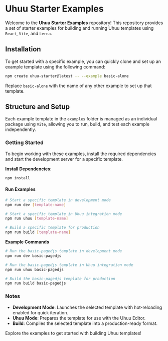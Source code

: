 # Uhuu Starter Examples

Welcome to the **Uhuu Starter Examples** repository! This repository provides a set of starter examples for building and running Uhuu templates using `React`, `Vite`, and `Lerna`.

## Installation

To get started with a specific example, you can quickly clone and set up an example template using the following command:

```bash
npm create uhuu-starter@latest -- --example basic-alone
```

Replace `basic-alone` with the name of any other example to set up that template.

## Structure and Setup

Each example template in the `examples` folder is managed as an individual package using `Vite`, allowing you to run, build, and test each example independently.

### Getting Started

To begin working with these examples, install the required dependencies and start the development server for a specific template.

**Install Dependencies**:
```bash
npm install
```

#### Run Examples

```bash
# Start a specific template in development mode
npm run dev [template-name]

# Start a specific template in Uhuu integration mode
npm run uhuu [template-name]

# Build a specific template for production
npm run build [template-name]
```

**Example Commands**

```bash
# Run the basic-pagedjs template in development mode
npm run dev basic-pagedjs

# Run the basic-pagedjs template in Uhuu integration mode
npm run uhuu basic-pagedjs

# Build the basic-pagedjs template for production
npm run build basic-pagedjs
```

### Notes

- **Development Mode**: Launches the selected template with hot-reloading enabled for quick iteration.
- **Uhuu Mode**: Prepares the template for use with the Uhuu Editor.
- **Build**: Compiles the selected template into a production-ready format.

Explore the examples to get started with building Uhuu templates!
